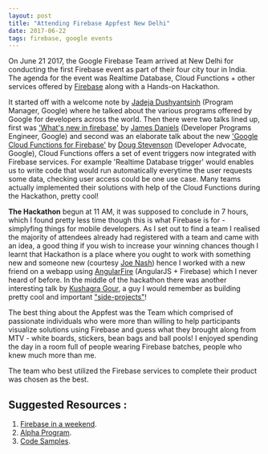 ```yaml
---
layout: post
title: "Attending Firebase Appfest New Delhi"
date: 2017-06-22
tags: firebase, google events
---
```


On June 21 2017, the Google Firebase Team arrived at New Delhi 
for conducting the first Firebase event as part of their four city tour in India. The agenda for the event was Realtime 
Database, Cloud Functions + other 
services offered by [Firebase](https://firebase.google.com/) along with a Hands-on Hackathon. 

It started off with a welcome note by 
[Jadeja Dushyantsinh](https://twitter.com/JadejaDA) (Program Manager, Google) where he talked about the 
various programs offered by Google for developers across the world. Then there were two talks lined up, first was 
['What's new in firebase'](https://www.youtube.com/watch?v=m7a26ymUu2U)
by [James Daniels](https://twitter.com/jamesuriah) (Developer Programs Engineer, Google) and second was an elaborate 
talk about the new ['Google Cloud Functions for Firebase'](https://firebase.google.com/docs/functions/) by 
[Doug Stevenson](https://twitter.com/CodingDoug) (Developer Advocate, Google), Cloud Functions offers a set of
event triggers now integrated with Firebase services. For example 'Realtime Database trigger' would enables us to write code
 that would run automatically everytime the user requests some data, checking user access could be one use case. Many teams 
 actually implemented their solutions with help of the Cloud Functions during the Hackathon, pretty cool!
 
 <b>The Hackathon</b> begun at 11 AM, it was supposed to conclude in 7 hours, which I found pretty less time though this is 
 what Firebase is for - simplyfing things for mobile developers. As I set out to find a team I realised the majority of attendees already had registered with a team and came 
 with an idea, a good thing if you wish to increase your winning chances though I learnt that Hackathon is a place
 where you ought to work with something new and someone new (courtesy [Joe Nash](https://twitter.com/jna_sh/)) hence I worked 
 with a new friend on
 a webapp using [AngularFire](https://www.firebase.com/docs/web/libraries/angular/api.html) (AngularJS + Firebase) which I never heard of before.
 In the middle of the hackathon there was another interesting talk by [Kushagra Gour](https://twitter.com/chinchang457),
 a guy I would remember as building pretty cool and important ["side-projects"](https://github.com/chinchang)!
 
 The best thing about the Appfest was the Team which comprised of passionate individuals who were more than willing to help participants visualize solutions 
 using Firebase and guess what they brought along from MTV - white boards, stickers, bean bags and ball pools!
I enjoyed spending the day in a room full of people wearing Firebase batches, people who knew much more than me.

The team who best utilized the Firebase services to complete their product was chosen as the best.

## Suggested Resources :

1. [Firebase in a weekend](https://www.udacity.com/course/firebase-in-a-weekend-by-google-android--ud0352).
2. [Alpha Program](https://services.google.com/fb/forms/firebasealphaprogram/).
3. [Code Samples](https://github.com/firebase).

 
 
 
